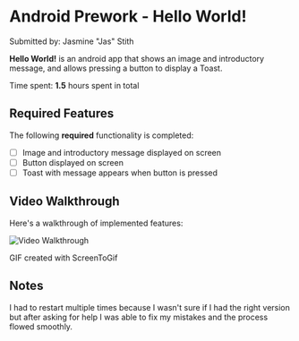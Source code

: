 # Android Prework - Hello World!

Submitted by: Jasmine "Jas" Stith

**Hello World!** is an android app that shows an image and introductory message, and allows pressing a button to display a Toast. 

Time spent: **1.5** hours spent in total

## Required Features

The following **required** functionality is completed:

* [ ] Image and introductory message displayed on screen
* [ ] Button displayed on screen
* [ ] Toast with message appears when button is pressed 

## Video Walkthrough

Here's a walkthrough of implemented features:

<img src='https://i.imgur.com/zYgp2xO.gif' title='Video Walkthrough' width='' alt='Video Walkthrough' />

GIF created with ScreenToGif

## Notes

I had to restart multiple times because I wasn't sure if I had the right version but after asking for help I was able to fix my mistakes and the process flowed smoothly.
